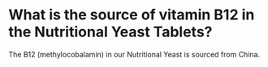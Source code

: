 # What is the source of vitamin B12 in the Nutritional Yeast Tablets?

The B12 (methylocobalamin) in our Nutritional Yeast is sourced from China.